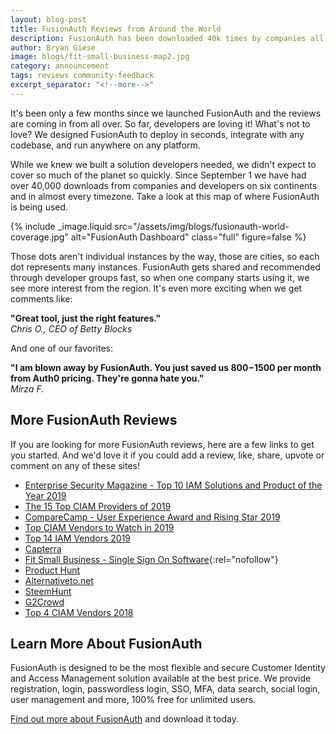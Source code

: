 ```yaml
---
layout: blog-post
title: FusionAuth Reviews from Around the World
description: FusionAuth has been downloaded 40k times by companies all over the world.
author: Bryan Giese
image: blogs/fit-small-business-map2.jpg
category: announcement
tags: reviews community-feedback
excerpt_separator: "<!--more-->"
---
```


It's been only a few months since we launched FusionAuth and the reviews are coming in from all over. So far, developers are loving it! What's not to love? We designed FusionAuth to deploy in seconds, integrate with any codebase, and run anywhere on any platform.

<!--more-->

While we knew we built a solution developers needed, we didn't expect to cover so much of the planet so quickly. Since September 1 we have had over 40,000 downloads from companies and developers on six continents and in almost every timezone. Take a look at this map of where FusionAuth is being used.

{% include _image.liquid src="/assets/img/blogs/fusionauth-world-coverage.jpg" alt="FusionAuth Dashboard" class="full" figure=false %}


Those dots aren't individual instances by the way, those are cities, so each dot represents many instances. FusionAuth gets shared and recommended through developer groups fast, so when one company starts using it, we see more interest from the region. It's even more exciting when we get comments like:

**"Great tool, just the right features."**<br>
_Chris O., CEO of Betty Blocks_

And one of our favorites:

**"I am blown away by FusionAuth. You just saved us $800-$1500 per month from Auth0 pricing. They're gonna hate you."**<br>
_Mirza F._

## More FusionAuth Reviews
If you are looking for more FusionAuth reviews, here are a few links to get you started. And we'd love it if you could add a review, like, share, upvote or comment on any of these sites!

- [Enterprise Security Magazine - Top 10 IAM Solutions and Product of the Year 2019](https://identity-and-access-management-solutions.enterprisesecuritymag.com/vendors/fusionauth/2019)
- [The 15 Top CIAM Providers of 2019](https://solutionsreview.com/identity-management/the-15-top-ciam-providers-of-2019/)
- [CompareCamp - User Experience Award and Rising Star 2019](http://comparecamp.com/fusionauth-review-pricing-pros-cons-features/)
- [Top CIAM Vendors to Watch in 2019](https://solutionsreview.com/identity-management/solutions-review-presents-the-top-ciam-vendors-to-watch-in-2019/)
- [Top 14 IAM Vendors 2019](https://solutionsreview.com/identity-management/top-14-iam-vendors-to-watch-in-2019/)   
- [Capterra](https://www.capterra.com/p/182987/FusionAuth/)
- [Fit Small Business - Single Sign On Software](https://fitsmallbusiness.com/reviews/single-sign-on-software-reviews/){:rel="nofollow"}
- [Product Hunt](https://www.producthunt.com/posts/fusionauth)
- [Alternativeto.net](https://alternativeto.net/software/fusionauth/?license=opensource)
- [SteemHunt](https://steemhunt.com/@smyle/fusionauth-auth-built-for-devs-free-for-unlimited-users)
- [G2Crowd](https://www.g2.com/products/fusionauth/reviews)
- [Top 4 CIAM Vendors 2018](https://solutionsreview.com/identity-management/top-4-ciam-vendors-watch-2018/)

## Learn More About FusionAuth

FusionAuth is designed to be the most flexible and secure Customer Identity and Access Management solution available at the best price. We provide registration, login, passwordless login, SSO, MFA, data search, social login, user management and more, 100% free for unlimited users.

[Find out more about FusionAuth](https://fusionauth.io/ "FusionAuth Home") and download it today.
